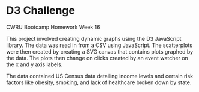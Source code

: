 # D3 Challenge
CWRU Bootcamp Homework Week 16

This project involved creating dynamic graphs using the D3 JavaScript library. The data was read in from a CSV using JavaScript. The scatterplots were then created by creating a SVG canvas that contains plots graphed by the data. The plots then change on clicks created by an event watcher on the x and y axis labels. 

The data contained US Census data detailing income levels and certain risk factors like obesity, smoking, and lack of healthcare broken down by state.
